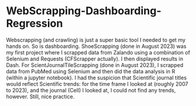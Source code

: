 # WebScrapping-Dashboarding-Regression

Webscrapping (and crawling) is just a super basic tool I needed to get my hands on. So is dashboarding. ShoeScrapping (done in August 2023) was my first project where I scrapped data from Zalando using a combination of Selenium and Requests (CFScrapper actually). I then displayed results in Dash. For ScientJournalTileScrapping (done in August 2023), I scrapped data from PubMed using Selenium and then did the data analysis in R (within a jupyter notebook). I had the suspicion that Scientific journal titles would reflect Scientific trends: for the time frame I looked at (roughly 2007 to 2023), and the journal (Cell) I looked at, I could not find any trends, however. Still, nice practice.

